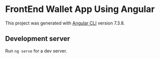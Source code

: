 # FrontEnd Wallet App Using Angular

This project was generated with [Angular CLI](https://github.com/angular/angular-cli) version 7.3.8.

## Development server

Run `ng serve` for a dev server.